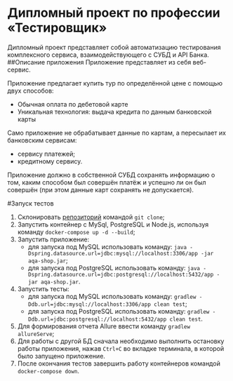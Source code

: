 # Дипломный проект по профессии «Тестировщик»
Дипломный проект представляет собой автоматизацию тестирования комплексного сервиса, взаимодействующего с СУБД и API Банка.
##Описание приложения
Приложение представляет из себя веб-сервис.

Приложение предлагает купить тур по определённой цене с помощью двух способов:

* Обычная оплата по дебетовой карте
* Уникальная технология: выдача кредита по данным банковской карты

Само приложение не обрабатывает данные по картам, а пересылает их банковским сервисам:

* сервису платежей;
* кредитному сервису.

Приложение должно в собственной СУБД сохранять информацию о том, каким способом был совершён платёж и успешно ли он был совершён (при этом данные карт сохранять не допускается).

#Запуск тестов
1. Cклонировать [репозиторий](https://github.com/DispUrr/AQADiploma) командой `git clone`;
1. Запустить контейнер с MySql, PostgreSQL и Node.js, используя команду `docker-compose up -d --build`;
1. Запустить приложение:
    * для запуска под MySQL использовать команду:
`java -Dspring.datasource.url=jdbc:mysql://localhost:3306/app -jar aqa-shop.jar`;
    * для запуска под PostgreSQL использовать команду:
`java -Dspring.datasource.url=jdbc:postgresql://localhost:5432/app -jar aqa-shop.jar`.
1. Запустить тесты:
    * для запуска под MySQL использовать команду:
`gradlew -Ddb.url=jdbc:mysql://localhost:3306/app clean test`;
    * для запуска под PostgreSQL использовать команду:
`gradlew -Ddb.url=jdbc:postgresql://localhost:5432/app clean test`.
1. Для формирования отчета Allure ввести команду `gradlew allureServe`;
1. Для работы с другой БД сначала необходимо выполнить остановку работы приложения, нажав `Ctrl+С` во вкладке терминала, в которой было запущено приложение.
1. После окончания тестов завершить работу контейнеров командой `docker-compose down`.


